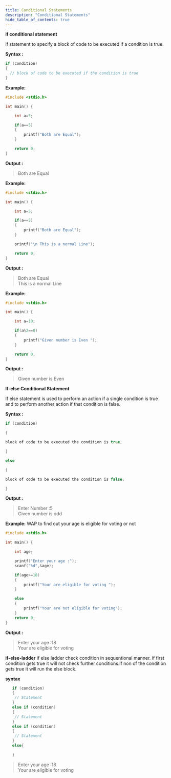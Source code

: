 ```yaml
---
title: Conditional Statements
description: "Conditional Statements"
hide_table_of_contents: true
---
```


**if conditional statement**

if statement to specify a block of code to be executed if a condition is true.

**Syntax :**

```c
if (condition)
{
  // block of code to be executed if the condition is true
}
```

**Example:**

```c
#include <stdio.h>

int main() {

    int a=5;

    if(a==5)
    {
        printf("Both are Equal");
    }

    return 0;
}
```

**Output :**

> Both are Equal

**Example:**

```c
#include <stdio.h>

int main() {

    int a=5;

    if(a==5)
    {
        printf("Both are Equal");
    }

    printf("\n This is a normal Line");

    return 0;
}
```

**Output :**

> Both are Equal  
> This is a normal Line

**Example:**

```c
#include <stdio.h>

int main() {

    int a=10;

    if(a%2==0)
    {
        printf("Given number is Even ");
    }

    return 0;
}
```

**Output :**

> Given number is Even

**If-else Conditional Statement**

If else statement is used to perform an action if a single condition is true and to perform another action if that condition is false.

**Syntax :**

```c
if (condition)

{

block of code to be executed the condition is true;

}

else

{

block of code to be executed the condition is false;

}
```

**Output :**

> Enter Number :5  
> Given number is odd

**Example:** WAP to find out your age is eligible for voting or not

```c
#include <stdio.h>

int main() {

    int age;

    printf("Enter your age :");
    scanf("%d",&age);

    if(age>=18)
    {
        printf("Your are eligible for voting ");
    }

    else
    {
        printf("Your are not eligible for voting");
    }
    return 0;
}
```

**Output :**

>Enter your age :18  
>Your are eligible for voting


**if-else-ladder**
if else ladder check condition in sequentional manner. if first condition gets true it will not check further conditions.if non of the condition gets true it will run the else block.

**syntax**

```c
   if (condition)
   {
    // Statement
   }   
   else if (condition)
   {
    // Statement
   }
   else if (condition)
   {
    // Statement
   }
   else{

   }
```

> Enter your age :18  
> Your are eligible for voting
